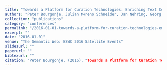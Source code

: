 ```yaml
---
title: "Towards a Platform for Curation Technologies: Enriching Text Collections with a Semantic-Web Layer"
authors: "Peter Bourgonje, Julian Moreno Schneider, Jan Nehring, Georg Rehm, Felix Sasaki and Ankit Srivastava"
collection: "publications"
category: "conferences"
permalink: "/2016-01-01-towards-a-platform-for-curation-technologies-enriching-text-collections-with-a-semantic-web-layer"
excerpt: ""
date: "2016-01-01"
venue: "The Semantic Web: ESWC 2016 Satellite Events"
slidesurl: ""
paperurl: ""
bibtexurl: ""
citation: "Peter Bourgonje. (2016). "Towards a Platform for Curation Technologies: Enriching Text Collections with a Semantic-Web Layer." *The Semantic Web: ESWC 2016 Satellite Events*."
---
```


